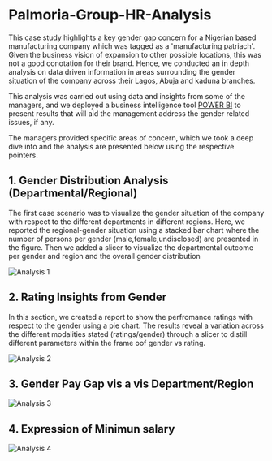 # Palmoria-Group-HR-Analysis

This case study highlights a key gender gap concern for a Nigerian based manufacturing company which was tagged as a 'manufacturing patriach'. Given the business vision of expansion to other possible locations, this was not a good conotation for their brand. Hence, we conducted an in depth analysis on data driven information in areas surrounding the gender situation of the company across their Lagos, Abuja and kaduna branches.

This analysis was carried out using data and insights from some of the managers, and we deployed a business intelligence tool [POWER BI](https://www.microsoft.com/en-us/download/details.aspx?id=58494) to present results that will aid the management address the gender related issues, if any.

The managers provided specific areas of concern, which we took a deep dive into and the analysis are presented below using the respective pointers.

## 1. Gender Distribution Analysis (Departmental/Regional)

The first case scenario was to visualize the gender situation of the company with respect to the different departments in different regions. Here, we reported the regional-gender situation using a stacked bar chart where the number of persons per gender (male,female,undisclosed) are presented in the figure. Then we added a slicer to  visualize the departmental outcome per gender and region and the overall gender distribution

![Analysis 1](https://github.com/user-attachments/assets/e46d165e-8c0c-4d57-b939-03ae51d388c6)

## 2. Rating Insights from Gender

In this section, we created a report to show the perfromance ratings with respect to the gender using a pie chart. The results reveal a variation across the different modalities stated (ratings/gender) through a slicer to distill different parameters within the frame oof gender vs rating. 

![Analysis 2](https://github.com/user-attachments/assets/e3dbb8c4-7149-43f8-9c0c-2aa1455e5ba5)

## 3. Gender Pay Gap vis a vis Department/Region

![Analysis 3](https://github.com/user-attachments/assets/23702577-c667-4a7e-b066-5ad2d9b6070e)

## 4. Expression of Minimun salary 

![Analysis 4](https://github.com/user-attachments/assets/18489824-1550-4b4a-9580-073e054262c0)

